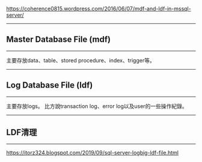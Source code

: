https://coherence0815.wordpress.com/2016/06/07/mdf-and-ldf-in-mssql-server/

---
## Master Database File (mdf)
---
主要存放data、table、stored procedure、index、trigger等。

---
## Log Database File (ldf)
---
主要存放logs。
比方說transaction log、error log以及user的一些操作紀錄。

---
## LDF清理
---

https://itorz324.blogspot.com/2019/09/sql-server-logbig-ldf-file.html